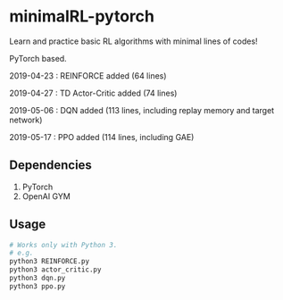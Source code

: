 # minimalRL-pytorch

Learn and practice basic RL algorithms with minimal lines of codes!

PyTorch based.


2019-04-23 : REINFORCE added (64 lines)

2019-04-27 : TD Actor-Critic added (74 lines)

2019-05-06 : DQN added (113 lines,  including replay memory and target network)

2019-05-17 : PPO added (114 lines,  including GAE)

## Dependencies
1. PyTorch
2. OpenAI GYM

## Usage
```bash
# Works only with Python 3.
# e.g.
python3 REINFORCE.py
python3 actor_critic.py
python3 dqn.py
python3 ppo.py
```
